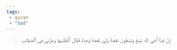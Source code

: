 ```yaml
---
tags: 
 - quran 
 - "Sad"
---
```


> إِنَّ هَٰذَآ أَخِي لَهُۥ تِسۡعٞ وَتِسۡعُونَ نَعۡجَةٗ وَلِيَ نَعۡجَةٞ وَٰحِدَةٞ فَقَالَ أَكۡفِلۡنِيهَا وَعَزَّنِي فِي ٱلۡخِطَابِ
